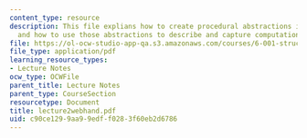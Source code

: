 ```yaml
---
content_type: resource
description: This file explians how to create procedural abstractions in a language,
  and how to use those abstractions to describe and capture computational processes.
file: https://ol-ocw-studio-app-qa.s3.amazonaws.com/courses/6-001-structure-and-interpretation-of-computer-programs-spring-2005/c90ce1299aa99edff0283f60eb2d6786_lecture2webhand.pdf
file_type: application/pdf
learning_resource_types:
- Lecture Notes
ocw_type: OCWFile
parent_title: Lecture Notes
parent_type: CourseSection
resourcetype: Document
title: lecture2webhand.pdf
uid: c90ce129-9aa9-9edf-f028-3f60eb2d6786
---
```

